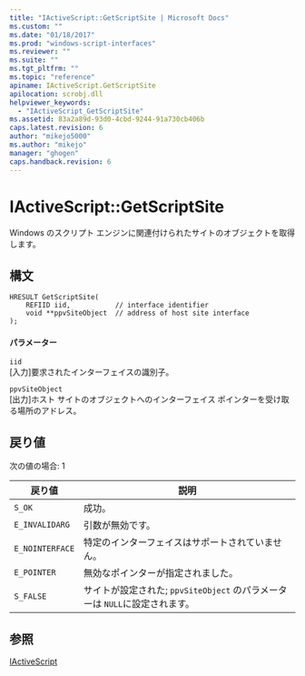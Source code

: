 ```yaml
---
title: "IActiveScript::GetScriptSite | Microsoft Docs"
ms.custom: ""
ms.date: "01/18/2017"
ms.prod: "windows-script-interfaces"
ms.reviewer: ""
ms.suite: ""
ms.tgt_pltfrm: ""
ms.topic: "reference"
apiname: IActiveScript.GetScriptSite
apilocation: scrobj.dll
helpviewer_keywords: 
  - "IActiveScript_GetScriptSite"
ms.assetid: 83a2a89d-93d0-4cbd-9244-91a730cb406b
caps.latest.revision: 6
author: "mikejo5000"
ms.author: "mikejo"
manager: "ghogen"
caps.handback.revision: 6
---
```

# IActiveScript::GetScriptSite
Windows のスクリプト エンジンに関連付けられたサイトのオブジェクトを取得します。  
  
## 構文  
  
```  
HRESULT GetScriptSite(  
    REFIID iid,           // interface identifier  
    void **ppvSiteObject  // address of host site interface  
);  
```  
  
#### パラメーター  
 `iid`  
 \[入力\]要求されたインターフェイスの識別子。  
  
 `ppvSiteObject`  
 \[出力\]ホスト サイトのオブジェクトへのインターフェイス ポインターを受け取る場所のアドレス。  
  
## 戻り値  
 次の値の場合: 1  
  
|戻り値|説明|  
|---------|--------|  
|`S_OK`|成功。|  
|`E_INVALIDARG`|引数が無効です。|  
|`E_NOINTERFACE`|特定のインターフェイスはサポートされていません。|  
|`E_POINTER`|無効なポインターが指定されました。|  
|`S_FALSE`|サイトが設定された; `ppvSiteObject` のパラメーターは `NULL`に設定されます。|  
  
## 参照  
 [IActiveScript](../../winscript/reference/iactivescript.md)